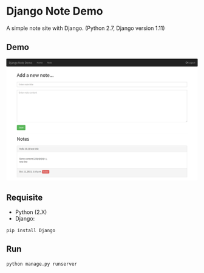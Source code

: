 # Django Note Demo
A simple note site with Django. (Python 2.7, Django version 1.11)

## Demo
<img src="https://raw.githubusercontent.com/goescat/Readme-Img/main/Django-Note-Demo/note_page.png" width="700">

## Requisite
* Python (2.X)
* Django:
``` 
pip install Django
```

## Run
```
python manage.py runserver
```

